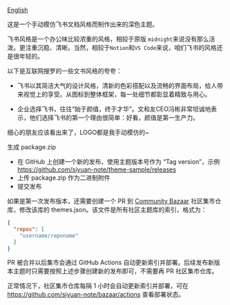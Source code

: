 [English](https://github.com/siyuan-note/theme-sample/blob/main/README.md)

这是一个手动模仿飞书文档风格而制作出来的深色主题。

飞书风格是一个办公味比较浓重的风格，相较于原版 `midnight`来说没有那么活泼。更注重沉稳、清晰。当然，相较于`Notion`和`VS Code`来说，咱们飞书的风格还是很年轻的。

以下是互联网搜罗的一些文书风格的夸夸：
* 飞书以其简洁大气的设计风格，清新的色彩搭配以及流畅的界面布局，给人带来视觉上的享受。从图标到整体框架，每一处细节都彰显着精致与用心。

* 企业选择飞书，往往“始于颜值，终于才华”。文和友CEO冯彬非常坦诚地表示，他们选择飞书的第一个理由很简单：好看，颜值是第一生产力。

细心的朋友应该看出来了，LOGO都是我手动模仿的~

生成 package.zip
* 在 GitHub 上创建一个新的发布，使用主题版本号作为 “Tag
  version”，示例 https://github.com/siyuan-note/theme-sample/releases
* 上传 package.zip 作为二进制附件
* 提交发布

如果是第一次发布版本，还需要创建一个 PR 到 [Community Bazaar](https://github.com/siyuan-note/bazaar) 社区集市仓库，修改该库的
themes.json。该文件是所有社区主题库的索引，格式为：

```json
{
  "repos": [
    "username/reponame"
  ]
}
```

PR 被合并以后集市会通过 GitHub Actions 自动更新索引并部署。后续发布新版本主题时只需要按照上述步骤创建新的发布即可，不需要再
PR 社区集市仓库。

正常情况下，社区集市仓库每隔 1 小时会自动更新索引并部署，可在 https://github.com/siyuan-note/bazaar/actions 查看部署状态。
